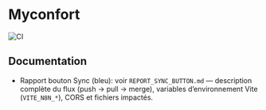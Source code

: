 # Myconfort

![CI](https://github.com/htconfort/facturation-MYconfortdu-20-07-2025/actions/workflows/ci.yml/badge.svg)

## Documentation

- Rapport bouton Sync (bleu): voir `REPORT_SYNC_BUTTON.md` — description complète du flux (push → pull → merge), variables d’environnement Vite (`VITE_N8N_*`), CORS et fichiers impactés.
